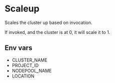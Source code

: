 # Scaleup

Scales the cluster up based on invocation. 

If invoked, and the cluster is at 0, it will scale it to 1.


## Env vars
* CLUSTER_NAME
* PROJECT_ID
* NODEPOOL_NAME
* LOCATION